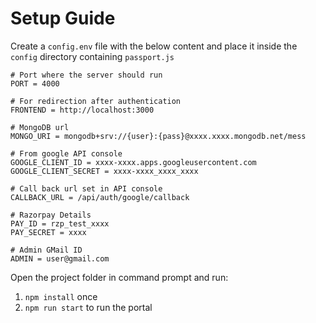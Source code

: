 # Setup Guide

Create a `config.env` file with the below content and place it inside the `config` directory containing `passport.js`

```
# Port where the server should run
PORT = 4000

# For redirection after authentication
FRONTEND = http://localhost:3000

# MongoDB url
MONGO_URI = mongodb+srv://{user}:{pass}@xxxx.xxxx.mongodb.net/mess

# From google API console
GOOGLE_CLIENT_ID = xxxx-xxxx.apps.googleusercontent.com
GOOGLE_CLIENT_SECRET = xxxx-xxxx_xxxx_xxxx

# Call back url set in API console
CALLBACK_URL = /api/auth/google/callback

# Razorpay Details
PAY_ID = rzp_test_xxxx
PAY_SECRET = xxxx

# Admin GMail ID
ADMIN = user@gmail.com
```

Open the project folder in command prompt and run:

1. `npm install` once
2. `npm run start` to run the portal
